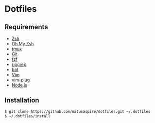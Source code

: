 Dotfiles
========

Requirements
------------

- [Zsh](https://github.com/zsh-users/zsh)
- [Oh My Zsh](https://github.com/ohmyzsh/ohmyzsh)
- [tmux](https://github.com/tmux/tmux)
- [Git](https://github.com/git/git)
- [fzf](https://github.com/junegunn/fzf)
- [ripgrep](https://github.com/BurntSushi/ripgrep)
- [bat](https://github.com/sharkdp/bat)
- [Vim](https://github.com/vim/vim)
- [vim-plug](https://github.com/junegunn/vim-plug)
- [Node.js](https://github.com/nodejs/node)

Installation
------------

```bash
$ git clone https://github.com/natusaspire/dotfiles.git ~/.dotfiles
$ ~/.dotfiles/install
```
